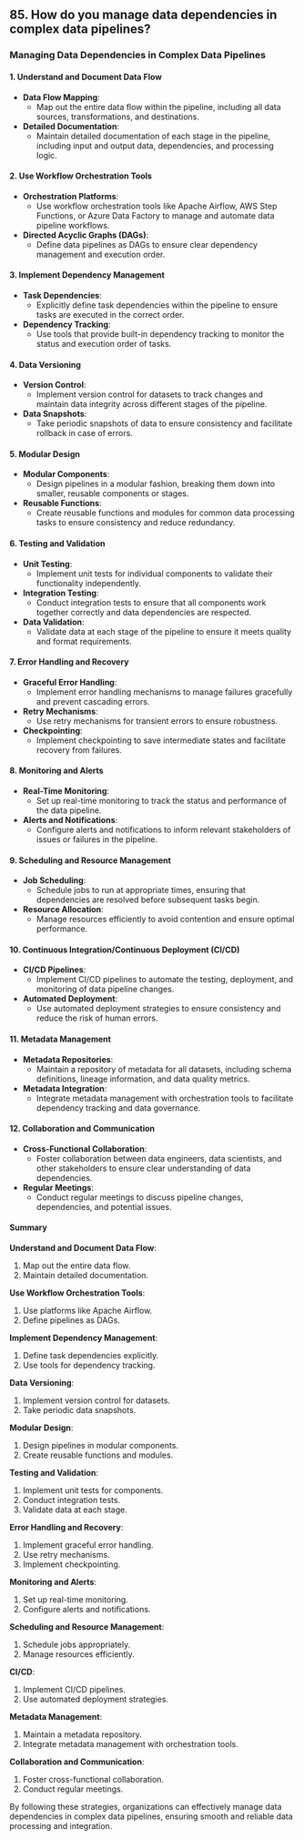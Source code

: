 ## 85. How do you manage data dependencies in complex data pipelines?


### Managing Data Dependencies in Complex Data Pipelines

#### 1. Understand and Document Data Flow
   - **Data Flow Mapping**:
     - Map out the entire data flow within the pipeline, including all data sources, transformations, and destinations.
   - **Detailed Documentation**:
     - Maintain detailed documentation of each stage in the pipeline, including input and output data, dependencies, and processing logic.

#### 2. Use Workflow Orchestration Tools
   - **Orchestration Platforms**:
     - Use workflow orchestration tools like Apache Airflow, AWS Step Functions, or Azure Data Factory to manage and automate data pipeline workflows.
   - **Directed Acyclic Graphs (DAGs)**:
     - Define data pipelines as DAGs to ensure clear dependency management and execution order.

#### 3. Implement Dependency Management
   - **Task Dependencies**:
     - Explicitly define task dependencies within the pipeline to ensure tasks are executed in the correct order.
   - **Dependency Tracking**:
     - Use tools that provide built-in dependency tracking to monitor the status and execution order of tasks.

#### 4. Data Versioning
   - **Version Control**:
     - Implement version control for datasets to track changes and maintain data integrity across different stages of the pipeline.
   - **Data Snapshots**:
     - Take periodic snapshots of data to ensure consistency and facilitate rollback in case of errors.

#### 5. Modular Design
   - **Modular Components**:
     - Design pipelines in a modular fashion, breaking them down into smaller, reusable components or stages.
   - **Reusable Functions**:
     - Create reusable functions and modules for common data processing tasks to ensure consistency and reduce redundancy.

#### 6. Testing and Validation
   - **Unit Testing**:
     - Implement unit tests for individual components to validate their functionality independently.
   - **Integration Testing**:
     - Conduct integration tests to ensure that all components work together correctly and data dependencies are respected.
   - **Data Validation**:
     - Validate data at each stage of the pipeline to ensure it meets quality and format requirements.

#### 7. Error Handling and Recovery
   - **Graceful Error Handling**:
     - Implement error handling mechanisms to manage failures gracefully and prevent cascading errors.
   - **Retry Mechanisms**:
     - Use retry mechanisms for transient errors to ensure robustness.
   - **Checkpointing**:
     - Implement checkpointing to save intermediate states and facilitate recovery from failures.

#### 8. Monitoring and Alerts
   - **Real-Time Monitoring**:
     - Set up real-time monitoring to track the status and performance of the data pipeline.
   - **Alerts and Notifications**:
     - Configure alerts and notifications to inform relevant stakeholders of issues or failures in the pipeline.

#### 9. Scheduling and Resource Management
   - **Job Scheduling**:
     - Schedule jobs to run at appropriate times, ensuring that dependencies are resolved before subsequent tasks begin.
   - **Resource Allocation**:
     - Manage resources efficiently to avoid contention and ensure optimal performance.

#### 10. Continuous Integration/Continuous Deployment (CI/CD)
   - **CI/CD Pipelines**:
     - Implement CI/CD pipelines to automate the testing, deployment, and monitoring of data pipeline changes.
   - **Automated Deployment**:
     - Use automated deployment strategies to ensure consistency and reduce the risk of human errors.

#### 11. Metadata Management
   - **Metadata Repositories**:
     - Maintain a repository of metadata for all datasets, including schema definitions, lineage information, and data quality metrics.
   - **Metadata Integration**:
     - Integrate metadata management with orchestration tools to facilitate dependency tracking and data governance.

#### 12. Collaboration and Communication
   - **Cross-Functional Collaboration**:
     - Foster collaboration between data engineers, data scientists, and other stakeholders to ensure clear understanding of data dependencies.
   - **Regular Meetings**:
     - Conduct regular meetings to discuss pipeline changes, dependencies, and potential issues.

#### Summary

**Understand and Document Data Flow**:
1. Map out the entire data flow.
2. Maintain detailed documentation.

**Use Workflow Orchestration Tools**:
1. Use platforms like Apache Airflow.
2. Define pipelines as DAGs.

**Implement Dependency Management**:
1. Define task dependencies explicitly.
2. Use tools for dependency tracking.

**Data Versioning**:
1. Implement version control for datasets.
2. Take periodic data snapshots.

**Modular Design**:
1. Design pipelines in modular components.
2. Create reusable functions and modules.

**Testing and Validation**:
1. Implement unit tests for components.
2. Conduct integration tests.
3. Validate data at each stage.

**Error Handling and Recovery**:
1. Implement graceful error handling.
2. Use retry mechanisms.
3. Implement checkpointing.

**Monitoring and Alerts**:
1. Set up real-time monitoring.
2. Configure alerts and notifications.

**Scheduling and Resource Management**:
1. Schedule jobs appropriately.
2. Manage resources efficiently.

**CI/CD**:
1. Implement CI/CD pipelines.
2. Use automated deployment strategies.

**Metadata Management**:
1. Maintain a metadata repository.
2. Integrate metadata management with orchestration tools.

**Collaboration and Communication**:
1. Foster cross-functional collaboration.
2. Conduct regular meetings.

By following these strategies, organizations can effectively manage data dependencies in complex data pipelines, ensuring smooth and reliable data processing and integration.